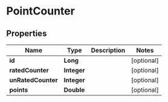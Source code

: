 

# PointCounter


## Properties

| Name | Type | Description | Notes |
|------------ | ------------- | ------------- | -------------|
|**id** | **Long** |  |  [optional] |
|**ratedCounter** | **Integer** |  |  [optional] |
|**unRatedCounter** | **Integer** |  |  [optional] |
|**points** | **Double** |  |  [optional] |



